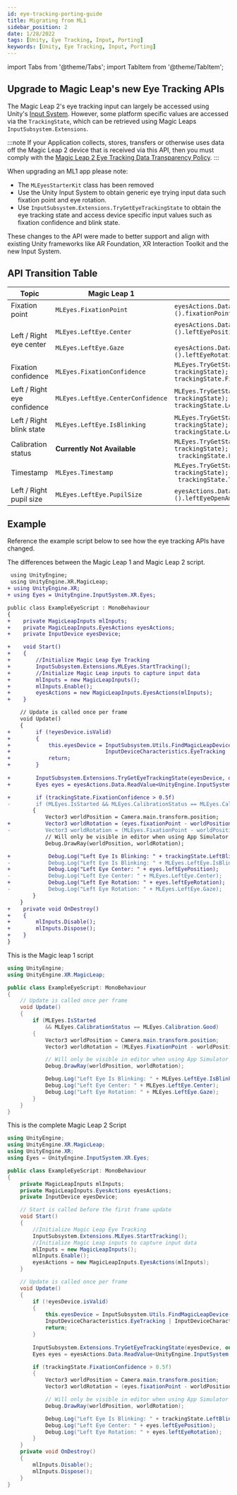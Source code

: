 ```yaml
---
id: eye-tracking-porting-guide
title: Migrating from ML1
sidebar_position: 2
date: 1/28/2022
tags: [Unity, Eye Tracking, Input, Porting]
keywords: [Unity, Eye Tracking, Input, Porting]
---
```


import Tabs from '@theme/Tabs';
import TabItem from '@theme/TabItem';

## Upgrade to Magic Leap's new Eye Tracking APIs

The Magic Leap 2's eye tracking input can largely be accessed using Unity's [Input System](https://docs.unity3d.com/Packages/com.unity.inputsystem@1.0/manual/QuickStartGuide.html). However, some platform specific values are accessed via the `TrackingState`, which can be retrieved using Magic Leaps `InputSubsystem.Extensions`.

:::note
If your Application collects, stores, transfers or otherwise uses data off the Magic Leap 2 device that is received via this API, then you must comply with the [Magic Leap 2 Eye Tracking Data Transparency Policy](https://www.magicleap.com/eye-tracking).
:::

When upgrading an ML1 app please note:

- The `MLEyesStarterKit` class has been removed
- Use the Unity Input System to obtain generic eye trying input data such fixation point and eye rotation.
- Use `InputSubsystem.Extensions.TryGetEyeTrackingState` to obtain the eye tracking state and access device specific input values such as fixation confidence and blink state.

These changes to the API were made to better support and align with existing Unity frameworks like AR Foundation, XR Interaction Toolkit and the new Input System.

## API Transition Table

| Topic                       | Magic Leap 1                                              | Magic Leap 2   |
|-----------------------------|--------------------------------------------------|------------------------------------------------------------------|
| Fixation point              | `MLEyes.FixationPoint`                           | `eyesActions.Data.ReadValue<UnityEngine.InputSystem.XR.Eyes>().fixationPoint`                                                                                      |
| Left / Right eye center     | `MLEyes.LeftEye.Center`<br /><br />`MLEyes.LeftEye.Gaze` | `eyesActions.Data.ReadValue<UnityEngine.InputSystem.XR.Eyes>().leftEyePosition`<br /><br />`eyesActions.Data.ReadValue<UnityEngine.InputSystem.XR.Eyes>().leftEyeRotation` |
| Fixation confidence         | `MLEyes.FixationConfidence`                      | `MLEyes.TryGetState(eyesDevice, out MLEyes.State trackingState);`<br />`trackingState.FixationConfidence;`                                         |
| Left / Right eye confidence | `MLEyes.LeftEye.CenterConfidence`                | `MLEyes.TryGetState(eyesDevice, out MLEyes.State trackingState);`<br />`trackingState.LeftCenterConfidence;`                                   |
| Left / Right blink state    | `MLEyes.LeftEye.IsBlinking`                      | `MLEyes.TryGetState(eyesDevice, out MLEyes.State trackingState);`<br />`trackingState.LeftCenterConfidence;` |
| Calibration status          | **Currently Not Available**                      | `MLEyes.TryGetState(eyesDevice, out MLEyes.State trackingState);`<br />` trackingState.LeftBlink;`                                                  |
| Timestamp                   | `MLEyes.Timestamp`                               | `MLEyes.TryGetState(eyesDevice, out MLEyes.State trackingState);`<br />` trackingState.Timestamp` |
| Left / Right pupil size     | `MLEyes.LeftEye.PupilSize`                       | `eyesActions.Data.ReadValue<UnityEngine.InputSystem.XR.Eyes>().leftEyeOpenAmount` |

## Example

Reference the example script below to see how the eye tracking APIs have changed.

<Tabs>  
<TabItem  value="diff"  label="Diff"  default>  
The differences between the Magic Leap 1 and Magic Leap 2 script.

```diff
 using UnityEngine;
 using UnityEngine.XR.MagicLeap;
+ using UnityEngine.XR;
+ using Eyes = UnityEngine.InputSystem.XR.Eyes;

public class ExampleEyeScript : MonoBehaviour
{
+    private MagicLeapInputs mlInputs;
+    private MagicLeapInputs.EyesActions eyesActions;
+    private InputDevice eyesDevice;

+    void Start()
+    {
+        //Initialize Magic Leap Eye Tracking
+        InputSubsystem.Extensions.MLEyes.StartTracking();
+        //Initialize Magic Leap inputs to capture input data
+        mlInputs = new MagicLeapInputs();
+        mlInputs.Enable();
+        eyesActions = new MagicLeapInputs.EyesActions(mlInputs);
+    }

    // Update is called once per frame
    void Update()
    {
+        if (!eyesDevice.isValid)
+        {
+            this.eyesDevice = InputSubsystem.Utils.FindMagicLeapDevice(
+                              InputDeviceCharacteristics.EyeTracking | InputDeviceCharacteristics.TrackedDevice);
+            return;
+        }
        
+        InputSubsystem.Extensions.TryGetEyeTrackingState(eyesDevice, out var trackingState);
+        Eyes eyes = eyesActions.Data.ReadValue<UnityEngine.InputSystem.XR.Eyes>(); 

+        if (trackingState.FixationConfidence > 0.5f)
-        if (MLEyes.IsStarted && MLEyes.CalibrationStatus == MLEyes.Calibration.Good)
        {
            Vector3 worldPosition = Camera.main.transform.position;
+           Vector3 worldRotation = (eyes.fixationPoint - worldPosition).normalized;
-           Vector3 worldRotation = (MLEyes.FixationPoint - worldPosition).normalized;
            // Will only be visible in editor when using App Simulator
            Debug.DrawRay(worldPosition, worldRotation);

+            Debug.Log("Left Eye Is Blinking: " + trackingState.LeftBlink);
-            Debug.Log("Left Eye Is Blinking: " + MLEyes.LeftEye.IsBlinking);
+            Debug.Log("Left Eye Center: " + eyes.leftEyePosition);
-            Debug.Log("Left Eye Center: " + MLEyes.LeftEye.Center);
+            Debug.Log("Left Eye Rotation: " + eyes.leftEyeRotation);
-            Debug.Log("Left Eye Rotation: " + MLEyes.LeftEye.Gaze);
        }
    }
+    private void OnDestroy()
+    {
+        mlInputs.Disable();
+        mlInputs.Dispose();
+    }
}
```

</TabItem>  
<TabItem  value="ml1"  label="Magic Leap 1">

This is the Magic leap 1 script

```csharp showLineNumbers
using UnityEngine;
using UnityEngine.XR.MagicLeap;

public class ExampleEyeScript: MonoBehaviour
{
    // Update is called once per frame
    void Update()
    {
        if (MLEyes.IsStarted
            && MLEyes.CalibrationStatus == MLEyes.Calibration.Good)
        {
            Vector3 worldPosition = Camera.main.transform.position;
            Vector3 worldRotation = (MLEyes.FixationPoint - worldPosition).normalized;

            // Will only be visible in editor when using App Simulator
            Debug.DrawRay(worldPosition, worldRotation);

            Debug.Log("Left Eye Is Blinking: " + MLEyes.LeftEye.IsBlinking);
            Debug.Log("Left Eye Center: " + MLEyes.LeftEye.Center);
            Debug.Log("Left Eye Rotation: " + MLEyes.LeftEye.Gaze);
        }
    }
}
```

</TabItem>  
<TabItem  value="ml2"  label="Magic Leap 2">
  
This is the complete Magic Leap 2 Script

```csharp showLineNumbers
using UnityEngine;
using UnityEngine.XR.MagicLeap;
using UnityEngine.XR;
using Eyes = UnityEngine.InputSystem.XR.Eyes;

public class ExampleEyeScript: MonoBehaviour
{
    private MagicLeapInputs mlInputs;
    private MagicLeapInputs.EyesActions eyesActions;
    private InputDevice eyesDevice;

    // Start is called before the first frame update
    void Start()
    {
        //Initialize Magic Leap Eye Tracking
        InputSubsystem.Extensions.MLEyes.StartTracking();
        //Initialize Magic Leap inputs to capture input data
        mlInputs = new MagicLeapInputs();
        mlInputs.Enable();
        eyesActions = new MagicLeapInputs.EyesActions(mlInputs);
    }

    // Update is called once per frame
    void Update()
    {
        if (!eyesDevice.isValid)
        {
            this.eyesDevice = InputSubsystem.Utils.FindMagicLeapDevice(
            InputDeviceCharacteristics.EyeTracking | InputDeviceCharacteristics.TrackedDevice);
            return;
        }
        
        InputSubsystem.Extensions.TryGetEyeTrackingState(eyesDevice, out var trackingState);
        Eyes eyes = eyesActions.Data.ReadValue<UnityEngine.InputSystem.XR.Eyes>(); 

        if (trackingState.FixationConfidence > 0.5f)
        {
            Vector3 worldPosition = Camera.main.transform.position;
            Vector3 worldRotation = (eyes.fixationPoint - worldPosition).normalized;

            // Will only be visible in editor when using App Simulator
            Debug.DrawRay(worldPosition, worldRotation);

            Debug.Log("Left Eye Is Blinking: " + trackingState.LeftBlink);
            Debug.Log("Left Eye Center: " + eyes.leftEyePosition);
            Debug.Log("Left Eye Rotation: " + eyes.leftEyeRotation);
        }
    }
    private void OnDestroy()
    {
        mlInputs.Disable();
        mlInputs.Dispose();
    }
}
```

</TabItem>  
</Tabs>

